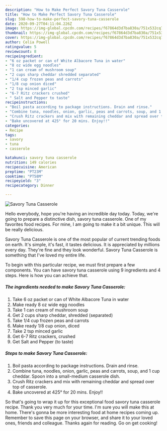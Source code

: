 ```yaml
---
description: "How to Make Perfect Savory Tuna Casserole"
title: "How to Make Perfect Savory Tuna Casserole"
slug: 598-how-to-make-perfect-savory-tuna-casserole
date: 2020-09-27T04:11:04.226Z
image: https://img-global.cpcdn.com/recipes/f67864d3d7ba830a/751x532cq70/savory-tuna-casserole-recipe-main-photo.jpg
thumbnail: https://img-global.cpcdn.com/recipes/f67864d3d7ba830a/751x532cq70/savory-tuna-casserole-recipe-main-photo.jpg
cover: https://img-global.cpcdn.com/recipes/f67864d3d7ba830a/751x532cq70/savory-tuna-casserole-recipe-main-photo.jpg
author: Celia Powell
ratingvalue: 5
reviewcount: 8
recipeingredient:
- "6 oz packet or can of White Albacore Tuna in water"
- "8 oz wide egg noodles"
- "1 can cream of mushroom soup"
- "2 cups sharp cheddar shredded separated"
- "1/4 cup frozen peas and carrots"
- "1/8 cup onion diced"
- "2 tsp minced garlic"
- "6-7 Ritz crackers crushed"
- " Salt and Pepper to taste"
recipeinstructions:
- "Boil pasta according to package instructions. Drain and rinse."
- "Combine tuna, noodles, onion, garlic, peas and carrots, soup, and 1 cup cheddar. Spoon into a small-medium casserole dish."
- "Crush Ritz crackers and mix with remaining cheddar and spread over top of casserole."
- "Bake uncovered at 425° for 20 mins. Enjoy!!"
categories:
- Recipe
tags:
- savory
- tuna
- casserole

katakunci: savory tuna casserole 
nutrition: 149 calories
recipecuisine: American
preptime: "PT23M"
cooktime: "PT58M"
recipeyield: "3"
recipecategory: Dinner

---
```



![Savory Tuna Casserole](https://img-global.cpcdn.com/recipes/f67864d3d7ba830a/751x532cq70/savory-tuna-casserole-recipe-main-photo.jpg)

Hello everybody, hope you're having an incredible day today. Today, we're going to prepare a distinctive dish, savory tuna casserole. One of my favorites food recipes. For mine, I am going to make it a bit unique. This will be really delicious.

Savory Tuna Casserole is one of the most popular of current trending foods on earth. It's simple, it's fast, it tastes delicious. It is appreciated by millions every day. They're fine and they look wonderful. Savory Tuna Casserole is something that I've loved my entire life.




To begin with this particular recipe, we must first prepare a few components. You can have savory tuna casserole using 9 ingredients and 4 steps. Here is how you can achieve that.

<!--inarticleads1-->

##### The ingredients needed to make Savory Tuna Casserole:

1. Take 6 oz packet or can of White Albacore Tuna in water
1. Make ready 8 oz wide egg noodles
1. Take 1 can cream of mushroom soup
1. Get 2 cups sharp cheddar, shredded (separated)
1. Take 1/4 cup frozen peas and carrots
1. Make ready 1/8 cup onion, diced
1. Take 2 tsp minced garlic
1. Get 6-7 Ritz crackers, crushed
1. Get  Salt and Pepper (to taste)




<!--inarticleads2-->

##### Steps to make Savory Tuna Casserole:

1. Boil pasta according to package instructions. Drain and rinse.
1. Combine tuna, noodles, onion, garlic, peas and carrots, soup, and 1 cup cheddar. Spoon into a small-medium casserole dish.
1. Crush Ritz crackers and mix with remaining cheddar and spread over top of casserole.
1. Bake uncovered at 425° for 20 mins. Enjoy!!




So that's going to wrap it up for this exceptional food savory tuna casserole recipe. Thank you very much for your time. I'm sure you will make this at home. There's gonna be more interesting food at home recipes coming up. Remember to save this page on your browser, and share it to your loved ones, friends and colleague. Thanks again for reading. Go on get cooking!
